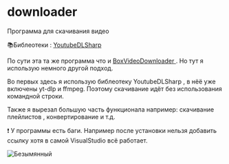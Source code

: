# downloader
Программа для скачивания видео

📚Библеотеки : <a href = "https://www.nuget.org/packages/YoutubeDLSharp">YoutubeDLSharp</a>

По сути эта та же программа что и <a href = "https://github.com/spbkit1337/BoxVideoDownloader"> BoxVideoDownloader </a> . Но тут я использую немного другой подход.

Во первых здесь я использую библеотеку YoutubeDLSharp , в нёё уже включены yt-dlp и ffmpeg. Поэтому скачивание идёт без использования командной строки.

Также я вырезал большую часть функционала например: скачивание плейлистов , конвертирование и т.д.

❗ У программы есть баги. Например после установки нельзя добавить ссылку хотя в самой VisualStudio всё работает.

![Безымянный](https://github.com/spbkit1337/downloader/assets/51737588/265f1584-74a1-451c-925a-d5d9b88f7a63)
